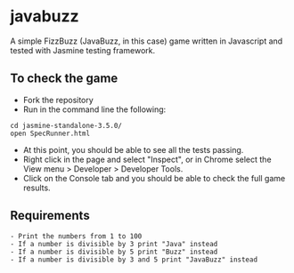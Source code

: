 # javabuzz
A simple FizzBuzz (JavaBuzz, in this case) game written in Javascript and tested with Jasmine testing framework. 

## To check the game
- Fork the repository
- Run in the command line the following:
```
cd jasmine-standalone-3.5.0/
open SpecRunner.html
```
- At this point, you should be able to see all the tests passing.
- Right click in the page and select "Inspect", or in Chrome select the View menu > Developer > Developer Tools. 
- Click on the Console tab and you should be able to check the full game results.


## Requirements 
```
- Print the numbers from 1 to 100
- If a number is divisible by 3 print "Java" instead
- If a number is divisible by 5 print "Buzz" instead
- If a number is divisible by 3 and 5 print "JavaBuzz" instead
```